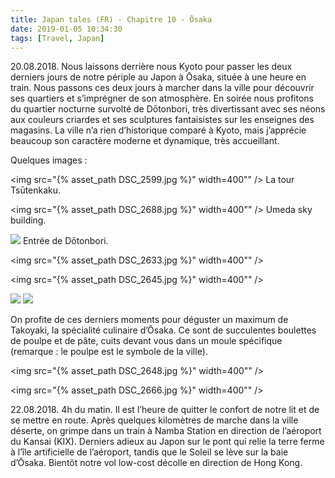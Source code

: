 ```yaml
---
title: Japan tales (FR) - Chapitre 10 - Ōsaka
date: 2019-01-05 10:34:30
tags: [Travel, Japan]
---
```


20.08.2018. Nous laissons derrière nous Kyoto pour passer les deux derniers jours de notre périple au Japon à Ōsaka, située à une heure en train. Nous passons ces deux jours à marcher dans la ville pour découvrir ses quartiers et s’imprégner de son atmosphère. En soirée nous profitons du quartier nocturne survolté de Dōtonbori, très divertissant avec ses néons aux couleurs criardes et ses sculptures fantaisistes sur les enseignes des magasins. La ville n’a rien d’historique comparé à Kyoto, mais j’apprécie beaucoup son caractère moderne et dynamique, très accueillant.

Quelques images :

<img src="{% asset_path DSC_2599.jpg %}" width=400"" />
La tour Tsūtenkaku.

<img src="{% asset_path DSC_2688.jpg %}" width=400"" />
Umeda sky building.

<img src="{% asset_path DSC_2629.jpg %}" />
Entrée de Dōtonbori.

<img src="{% asset_path DSC_2633.jpg %}" width=400"" />

<img src="{% asset_path DSC_2645.jpg %}" width=400"" />

<img src="{% asset_path DSC_2654.jpg %}" />

<img src="{% asset_path DSC_2658.jpg %}" />

On profite de ces derniers moments pour déguster un maximum de Takoyaki, la spécialité culinaire d’Ōsaka. Ce sont de succulentes boulettes de poulpe et de pâte, cuits devant vous dans un moule spécifique (remarque : le poulpe est le symbole de la ville).

<img src="{% asset_path DSC_2648.jpg %}" width=400"" />

<img src="{% asset_path DSC_2666.jpg %}" width=400"" />

22.08.2018. 4h du matin. Il est l’heure de quitter le confort de notre lit et de se mettre en route. Après quelques kilomètres de marche dans la ville déserte, on grimpe dans un train à Namba Station en direction de l’aéroport du Kansai (KIX). Derniers adieux au Japon sur le pont qui relie la terre ferme à l’île artificielle de l’aéroport, tandis que le Soleil se lève sur la baie d’Ōsaka. Bientôt notre vol low-cost décolle en direction de Hong Kong.

